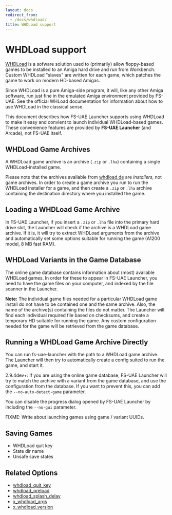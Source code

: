 ```yaml
---
layout: docs
redirect_from:
  - /docs/whdload/
title: WHDLoad support
---
```


# WHDLoad support

[WHDLoad](http://whdload.de/) is a sofware solution used to (primarily) allow floppy-based games to be installed to an Amiga hard drive and run from Workbench. Custom WHDLoad "slaves" are written for each game, which patches the game to work on modern HD-based Amigas.

Since WHDLoad is a pure Amiga-side program, it will, like any other Amiga software, run just fine in the emulated Amiga environment provided by FS-UAE. See the official WHLoad documentation for information about how to use WHDLoad in the classical sense.

This document describes how FS-UAE Launcher supports using WHDLoad to make it easy and convient to launch individual WHDLoad-based games. These convenience features are provided by **FS-UAE Launcher** (and Arcade), not FS-UAE itself.

## WHDLoad Game Archives

A WHDLoad game archive is an archive (`.zip` or `.lha`) containing a single WHDLoad-installed game.

Please note that the archives available from [whdload.de](http://whdload.de/) are _installers_, not game archives. In order to create a game archive you run to run the WHDLoad installer for a game, and then create a `.zip` or `.lha` archive containing the destination directory where you installed the game.

## Loading a WHDLoad Game Archive

In FS-UAE Launcher, if you insert a `.zip` or `.lha` file into the primary hard drive slot, the Launcher will check if the archive is a WHDLoad game archive. If it is, it will try to extract WHDLoad arguments from the archive and automatically set some options suitable for running the game (A1200 model, 8 MB fast RAM).

## WHDLoad Variants in the Game Database

The online game database contains information about (most) available WHDLoad games. In order for these to appear in FS-UAE Launcher, you need to have the game files on your computer, and indexed by the file scanner in the Launcher.

**Note:** The individual game files needed for a particular WHDLoad game install do not have to be contained one and the same archive. Also, the name of the archive(s) containing the files do not matter. The Launcher will find each individual required file based on checksums, and create a temporary HD suitable for running the game. Any custom configuration needed for the game will be retrieved from the game database.

## Running a WHDLoad Game Archive Directly

You can run fs-uae-launcher with the path to a WHDLoad game archive. The Launcher will then try to automatically create a config suited to run the game, and start it.

2.9.4dev+: If you are using the online game database, FS-UAE Launcher will try to match the archive with a variant from the game database, and use the configuration from the database. If you want to prevent this, you can add the `--no-auto-detect-game` parameter.

You can disable the progress dialog opened by FS-UAE Launcher by including the `--no-gui` parameter.

FIXME: Write about launching games using game / variant UUIDs.

## Saving Games

- WHDLoad quit key
- State dir name
- Unsafe save states

## Related Options

- [whdload_quit_key](options/whdload-quit-key.md)
- [whdload_preload](options/whdload-preload.md)
- [whdload_splash_delay](options/whdload-splash-delay.md)
- [x_whdload_args](options/x_whdload-args.md)
- [x_whdload_version](options/x_whdload-version.md)
